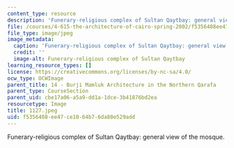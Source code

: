 ```yaml
---
content_type: resource
description: 'Funerary-religious complex of Sultan Qaytbay: general view of the mosque.'
file: /courses/4-615-the-architecture-of-cairo-spring-2002/f5356408ee47ce1064b76da80e529add_1127.jpeg
file_type: image/jpeg
image_metadata:
  caption: 'Funerary-religious complex of Sultan Qaytbay: general view of the mosque.'
  credit: ''
  image-alt: Funerary-religious complex of Sultan Qaytbay
learning_resource_types: []
license: https://creativecommons.org/licenses/by-nc-sa/4.0/
ocw_type: OCWImage
parent_title: 14 - Burji Mamluk Architecture in the Northern Qarafa
parent_type: CourseSection
parent_uid: cbe17a06-a5a9-dd1a-1dce-3b41876bd2ea
resourcetype: Image
title: 1127.jpeg
uid: f5356408-ee47-ce10-64b7-6da80e529add
---
```

Funerary-religious complex of Sultan Qaytbay: general view of the mosque.